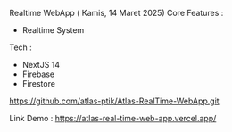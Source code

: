 Realtime WebApp ( Kamis, 14 Maret 2025)
Core Features :
- Realtime System

Tech :
- NextJS 14
- Firebase
- Firestore

https://github.com/atlas-ptik/Atlas-RealTime-WebApp.git

Link Demo :
https://atlas-real-time-web-app.vercel.app/